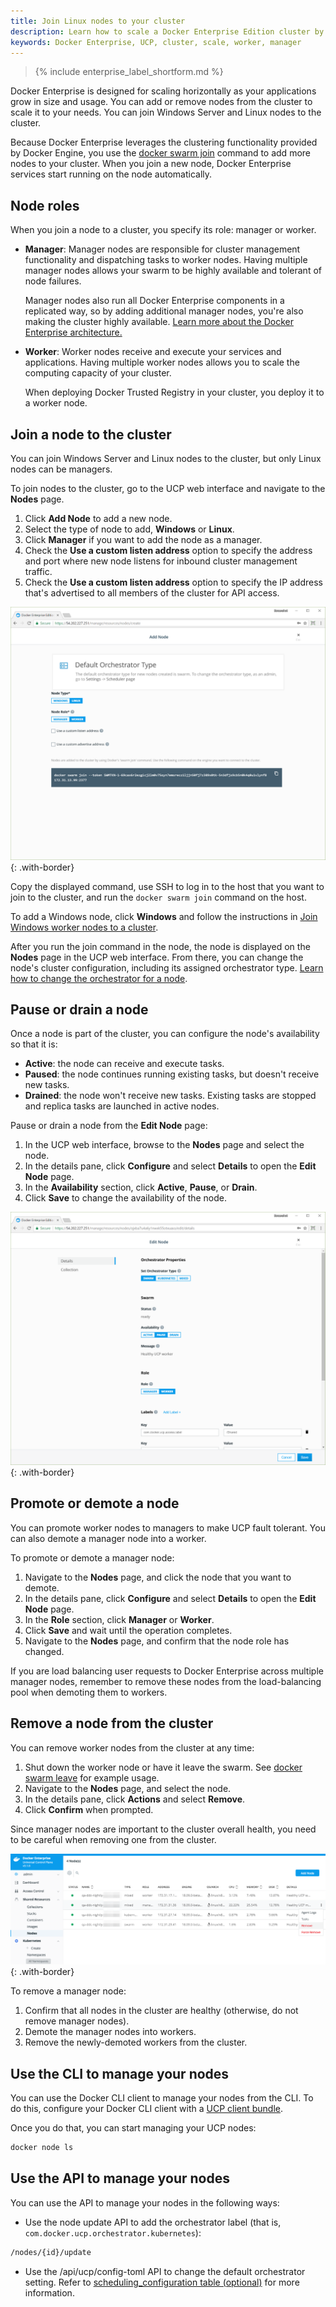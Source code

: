 ```yaml
---
title: Join Linux nodes to your cluster
description: Learn how to scale a Docker Enterprise Edition cluster by adding manager and worker nodes.
keywords: Docker Enterprise, UCP, cluster, scale, worker, manager
---
```


>{% include enterprise_label_shortform.md %}

Docker Enterprise is designed for scaling horizontally as your applications grow in
size and usage. You can add or remove nodes from the cluster to scale it
to your needs. You can join Windows Server and Linux nodes
to the cluster.

Because Docker Enterprise leverages the clustering functionality provided by Docker
Engine, you use the [docker swarm join](/engine/swarm/swarm-tutorial/add-nodes.md)
command to add more nodes to your cluster. When you join a new node, Docker Enterprise
services start running on the node automatically.

## Node roles

When you join a node to a cluster, you specify its role: manager or worker.

- **Manager**: Manager nodes are responsible for cluster management
  functionality and dispatching tasks to worker nodes. Having multiple
  manager nodes allows your swarm to be highly available and tolerant of
  node failures.

  Manager nodes also run all Docker Enterprise components in a replicated way, so
  by adding additional manager nodes, you're also making the cluster highly
  available.
  [Learn more about the Docker Enterprise architecture.](https://docs.docker.com/ee/docker-ee-architecture/)

- **Worker**: Worker nodes receive and execute your services and applications.
  Having multiple worker nodes allows you to scale the computing capacity of
  your cluster.

  When deploying Docker Trusted Registry in your cluster, you deploy it to a
  worker node.

## Join a node to the cluster

You can join Windows Server and Linux nodes to the cluster,
but only Linux nodes can be managers.

To join nodes to the cluster, go to the UCP web interface and navigate to the
**Nodes** page.

1.  Click **Add Node** to add a new node.
2.  Select the type of node to add, **Windows** or **Linux**.
2.  Click **Manager** if you want to add the node as a manager.
3.  Check the **Use a custom listen address** option to specify the address
    and port where new node listens for inbound cluster management traffic.
4.  Check the **Use a custom listen address** option to specify the
    IP address that's advertised to all members of the cluster for API access.

![](../../../images/join-nodes-to-cluster-2.png){: .with-border}

Copy the displayed command, use SSH to log in to the host that you want to
join to the cluster, and run the `docker swarm join` command on the host.

To add a Windows node, click **Windows** and follow the instructions in
[Join Windows worker nodes to a cluster](join-windows-nodes-to-cluster.md).

After you run the join command in the node, the node is displayed on the
**Nodes** page in the UCP web interface. From there, you can change the node's
cluster configuration, including its assigned orchestrator type.
[Learn how to change the orchestrator for a node](../set-orchestrator-type.md).

## Pause or drain a node

Once a node is part of the cluster, you can configure the node's availability
so that it is:

- **Active**: the node can receive and execute tasks.
- **Paused**: the node continues running existing tasks, but doesn't receive
  new tasks.
- **Drained**: the node won't receive new tasks. Existing tasks are stopped and
  replica tasks are launched in active nodes.

Pause or drain a node from the **Edit Node** page:

1.  In the UCP web interface, browse to the **Nodes** page and select the node.
2.  In the details pane, click **Configure** and select **Details** to open
    the **Edit Node** page.
3.  In the **Availability** section, click **Active**, **Pause**, or **Drain**.
4.  Click **Save** to change the availability of the node.

![](../../../images/join-nodes-to-cluster-3.png){: .with-border}

## Promote or demote a node

You can promote worker nodes to managers to make UCP fault tolerant. You can
also demote a manager node into a worker.

To promote or demote a manager node:

1.  Navigate to the **Nodes** page, and click the node that you want to demote.
2.  In the details pane, click **Configure** and select **Details** to open
    the **Edit Node** page.
3.  In the **Role** section, click **Manager** or **Worker**.
4.  Click **Save** and wait until the operation completes.
5.  Navigate to the **Nodes** page, and confirm that the node role has changed.


If you are load balancing user requests to Docker Enterprise across multiple manager nodes, remember to remove these nodes from the load-balancing pool when demoting them to workers.

## Remove a node from the cluster

You can remove worker nodes from the cluster at any time:

1.  Shut down the worker node or have it leave the swarm. See [docker swarm leave](/engine/reference/commandline/swarm_leave/#extended-description) for example usage.
2.  Navigate to the **Nodes** page, and select the node.
3.  In the details pane, click **Actions** and select **Remove**.
4.  Click **Confirm** when prompted.

Since manager nodes are important to the cluster overall health, you need to
be careful when removing one from the cluster.


![](../../../images/ucp-remove-node.png){: .with-border}

To remove a manager node:

1. Confirm that all nodes in the cluster are healthy (otherwise, do not remove manager nodes).
2. Demote the manager nodes into workers.
3. Remove the newly-demoted workers from the cluster.

## Use the CLI to manage your nodes

You can use the Docker CLI client to manage your nodes from the CLI. To do
this, configure your Docker CLI client with a [UCP client bundle](../../../user-access/cli.md).

Once you do that, you can start managing your UCP nodes:

```bash
docker node ls
```
## Use the API to manage your nodes

You can use the API to manage your nodes in the following ways:

- Use the node update API to add the orchestrator label (that is, `com.docker.ucp.orchestrator.kubernetes`):
```bash
/nodes/{id}/update
```
- Use the /api/ucp/config-toml API to change the default orchestrator setting. Refer to [scheduling_configuration table (optional)](https://docs.docker.com/ee/ucp/admin/configure/ucp-configuration-file/#scheduling_configuration-table-optional) for more information.
